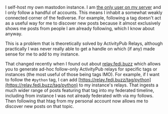 <!--
.. title: relay.fedi.buzz
.. slug: relay-fedi-buzz
.. date: 2023-06-26 00:00:00
.. tags: mastodon
.. category: 
.. link: 
.. description: 
.. type: text
-->

I self-host my own mastodon instance. I am [the only user on my server](https://fed.chris-shaw.dev/@chris) and I only follow a handful of accounts. This means I inhabit a somewhat weakly connected corner of the fediverse. For example, following a tag doesn't act as a useful way for me to discover new posts because it almost exclusively shows me posts from people I am already following, which I know about anyway.

This is a problem that is theoretically solved by ActivityPub Relays, although practically I was never really able to get a handle on which (if any) made sense for me to add to my instance.

That changed recently when I found out about [relay.fedi.buzz](https://relay.fedi.buzz/) which allows you to generate ad-hoc follow-only ActivityPub relays for specific tags or instances (the most useful of those being tags IMO). For example, if I want to follow the `#python` tag, I can add [https://relay.fedi.buzz/tag/python](https://relay.fedi.buzz/tag/python) to my instance's relays. That ingests a much wider range of posts featuring that tag into my federated timeline, including from instance I was not already federated with via my follows. Then following that htag from my personal account now allows me to discover new posts on that topic.
